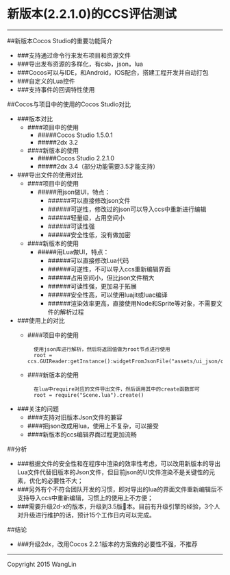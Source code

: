 # 新版本(2.2.1.0)的CCS评估测试

------

##新版本Cocos Studio的重要功能简介
* ###支持通过命令行来发布项目和资源文件
* ###导出发布资源的多样化，有csb，json，lua
* ###Cocos可以与IDE，和Android，IOS配合，搭建工程开发并自动打包
* ###自定义的Lua控件
* ###支持事件的回调特性使用


##Cocos与项目中的使用的Cocos Studio对比
* ###版本对比
    * ####项目中的使用
        * #####Cocos Studio 1.5.0.1
        * #####2dx 3.2
    * ####新版本的使用
        * #####Cocos Studio 2.2.1.0
        * #####2dx 3.4（部分功能需要3.5才能支持）
* ###导出文件的使用对比
    * ####项目中的使用
        * #####用json做UI，特点：
            * ######可以直接修改json文件
            * ######可逆性，修改过的json可以导入ccs中重新进行编辑
            * ######轻量级，占用空间小
            * ######可读性强
            * ######安全性低，没有做加密
    * ####新版本的使用
        * #####用Lua做UI，特点：
            * ######可以直接修改Lua代码
            * ######可逆性，不可以导入ccs重新编辑界面
            * ######占用空间小，但比json文件稍大
            * ######可读性强，更加易于拓展
            * ######安全性高，可以使用luajit或luac编译
            * ######渲染效率更高，直接使用Node和Sprite等对象，不需要文件的解析过程
* ###使用上的对比
    * ####项目中的使用
        
            使用json库进行解析，然后将返回值做为root节点进行使用
            root = ccs.GUIReader:getInstance():widgetFromJsonFile("assets/ui_json/card_formation.json")	
            
    * ####新版本的使用
    
            在lua中require对应的文件导出文件，然后调用其中的create函数即可
            root = require("Scene.lua").create()
            
* ###关注的问题
    * ####支持对旧版本Json文件的兼容
    * ####把json改成用lua，使用上不复杂，可以接受
    * ####新版本的ccs编辑界面过程更加流畅


##分析
* ###根据文件的安全性和在程序中渲染的效率性考虑，可以改用新版本的导出Lua文件代替旧版本的Json文件，但目前json的UI文件渲染不是关键性的元素，优化的必要性不大；
* ###另外有个不符合团队开发的习惯，即对导出的lua的界面文件重新编辑后不支持导入ccs中重新编辑，习惯上的使用上不方便；
* ###需要升级2d-x的版本，升级到3.5版本。目前有升级引擎的经验，3个人对升级进行维护的话，预计15个工作日内可以完成。 

##结论
* ###升级2dx，改用Cocos 2.2.1版本的方案做的必要性不强，不推荐


------


Copyright 2015 WangLin
<!-- create time: 2015-04-07 14:14:18  -->



